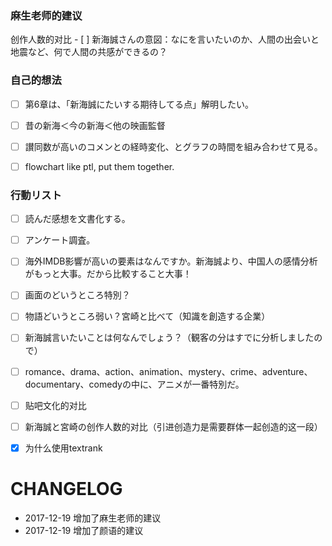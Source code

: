 ### 麻生老师的建议

创作人数的对比
      - [ ] 新海誠さんの意図：なにを言いたいのか、人間の出会いと地震など、何で人間の共感ができるの？







### 自己的想法

- [ ] 第6章は、「新海誠にたいする期待してる点」解明したい。
- [ ] 昔の新海＜今の新海＜他の映画監督
- [ ] 讃同数が高いのコメンとの経時変化、とグラフの時間を組み合わせて見る。
- [ ] flowchart like ptl, put them together.



### 行動リスト

- [ ] 読んだ感想を文書化する。
- [ ] アンケート調査。
- [ ] 海外IMDB影響が高いの要素はなんですか。新海誠より、中国人の感情分析がもっと大事。だから比較すること大事！
- [ ] 画面のどいうところ特別？
- [ ] 物語どいうところ弱い？宮崎と比べて（知識を創造する企業）
- [ ] 新海誠言いたいことは何なんでしょう？（観客の分はすでに分析しましたので）
- [ ] romance、drama、action、animation、mystery、crime、adventure、documentary、comedyの中に、アニメが一番特別だ。
- [ ] 贴吧文化的对比
- [ ] 新海誠と宮崎の创作人数的对比（引进创造力是需要群体一起创造的这一段）
- [x] 为什么使用textrank



# CHANGELOG

* 2017-12-19 增加了麻生老师的建议
* 2017-12-19 增加了颜语的建议



















